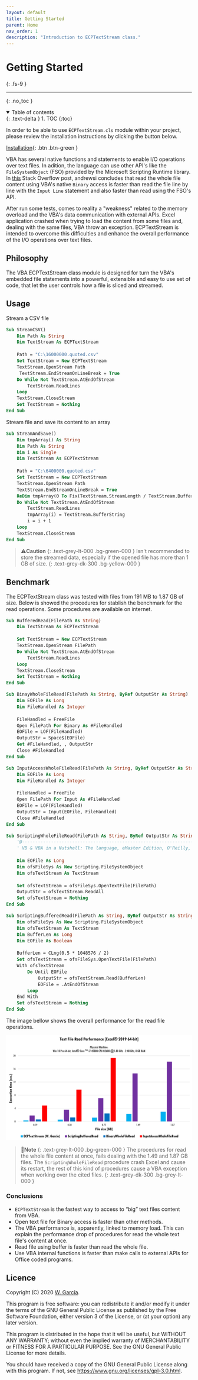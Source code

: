 ```yaml
---
layout: default
title: Getting Started
parent: Home
nav_order: 1
description: "Introduction to ECPTextStream class."
---
```


# Getting Started
{: .fs-9 }

---

{: .no_toc }

<details open markdown="block">
  <summary>
    Table of contents
  </summary>
  {: .text-delta }
1. TOC
{:toc}
</details>

In order to be able to use `ECPTextStream.cls` module within your project, please review the installation instructions by clicking the button below.

[Installation](https://ws-garcia.github.io/ECPTextStream/home/installation.html){: .btn .btn-green }

VBA has several native functions and statements to enable I/O operations over text files. In adition, the language can use other API's like the `FileSystemObject` (FSO) provided by the Microsoft Scripting Runtime library. In [this](https://stackoverflow.com/questions/1376756/what-is-a-superfast-way-to-read-large-files-line-by-line-in-vba/27674729#27674729) Stack Overflow post, andrewsi concludes that read the whole file content using VBA's native `Binary` access is faster than read the file line by line with the `Input Line` statement and also faster than read using the FSO's API.

After run some tests, comes to reality a "weakness" related to the memory overload and the VBA's data communication with external APIs. Excel application crashed when trying to load the content from some files and, dealing with the same files, VBA throw an exception. ECPTextStream is intended to overcome this difficulties and enhance the overall performance of the I/O operations over text files.

## Philosophy

The VBA ECPTextStream class module is designed for turn the VBA's embedded file statements into a powerful, extensible and easy to use set of code, that let the user controls how a file is sliced and streamed.

## Usage

Stream a CSV file

```vb
Sub StreamCSV()
    Dim Path As String
    Dim TextStream As ECPTextStream
    
    Path = "C:\16000000.quoted.csv"
    Set TextStream = New ECPTextStream
    TextStream.OpenStream Path
	 TextStream.EndStreamOnLineBreak = True
    Do While Not TextStream.AtEndOfStream
        TextStream.ReadLines
    Loop
    TextStream.CloseStream
    Set TextStream = Nothing
End Sub
```

Stream file and save its content to an array

```vb
Sub StreamAndSave()
    Dim tmpArray() As String
    Dim Path As String
    Dim i As Single
    Dim TextStream As ECPTextStream
    
    Path = "C:\6400000.quoted.csv"
    Set TextStream = New ECPTextStream
    TextStream.OpenStream Path
    TextStream.EndStreamOnLineBreak = True
    ReDim tmpArray(0 To Fix(TextStream.StreamLength / TextStream.BufferLen) + 1)
    Do While Not TextStream.AtEndOfStream
        TextStream.ReadLines
        tmpArray(i) = TextStream.BufferString
        i = i + 1
    Loop
    TextStream.CloseStream
End Sub
```

>⚠️**Caution**
>{: .text-grey-lt-000 .bg-green-000 }
>Isn't recommended to store the streamed data, especially if the opened file has more than 1 GB of size.
{: .text-grey-dk-300 .bg-yellow-000 }

## Benchmark

The ECPTextStream class was tested with files from 191 MB to 1.87 GB of size. Below is showed the procedures for stablish the benchmark for the read operations. Some procedures are available on internet.

```vb
Sub BufferedRead(FilePath As String)
    Dim TextStream As ECPTextStream
    
    Set TextStream = New ECPTextStream
    TextStream.OpenStream FilePath
    Do While Not TextStream.AtEndOfStream
        TextStream.ReadLines
    Loop
    TextStream.CloseStream
    Set TextStream = Nothing
End Sub
```

```vb
Sub BinayWholeFileRead(FilePath As String, ByRef OutputStr As String)
    Dim EOFile As Long
    Dim FileHandled As Integer
    
    FileHandled = FreeFile
    Open FilePath For Binary As #FileHandled
    EOFile = LOF(FileHandled)
    OutputStr = Space$(EOFile)
    Get #FileHandled, , OutputStr
    Close #FileHandled
End Sub
```

```vb
Sub InputAccessWholeFileRead(FilePath As String, ByRef OutputStr As String)
    Dim EOFile As Long
    Dim FileHandled As Integer
    
    FileHandled = FreeFile
    Open FilePath For Input As #FileHandled
    EOFile = LOF(FileHandled)
    OutputStr = Input(EOFile, FileHandled)
    Close #FileHandled
End Sub
```

```vb
Sub ScriptingWholeFileRead(FilePath As String, ByRef OutputStr As String)
    '@--------------------------------------------------------------------------
    ' VB & VBA in a Nutshell: The language, eMaster Edition, O'Reilly, 2000, Paul Lomax
	 
    Dim EOFile As Long
    Dim ofsFileSys As New Scripting.FileSystemObject
    Dim ofsTextStream As TextStream
    
    Set ofsTextStream = ofsFileSys.OpenTextFile(FilePath)
    OutputStr = ofsTextStream.ReadAll
    Set ofsTextStream = Nothing
End Sub
```

```vb
Sub ScriptingBufferedRead(FilePath As String, ByRef OutputStr As String)
    Dim ofsFileSys As New Scripting.FileSystemObject
    Dim ofsTextStream As TextStream
    Dim BufferLen As Long
    Dim EOFile As Boolean
    
    BufferLen = CLng(0.5 * 1048576 / 2)
    Set ofsTextStream = ofsFileSys.OpenTextFile(FilePath)
    With ofsTextStream
        Do Until EOFile
            OutputStr = ofsTextStream.Read(BufferLen)
            EOFile = .AtEndOfStream
        Loop
    End With
    Set ofsTextStream = Nothing
End Sub
```

The image bellow shows the overall performance for the read file operations.

![TextRead-Benchmark](TextRead-Benchmark.png)

>📝**Note**
>{: .text-grey-lt-000 .bg-green-000 }
>The procedures for read the whole file content at once, fails dealing with the 1.49 and 1.87 GB files. The `ScriptingWholeFileRead` procedure crash Excel and cause its restart, the rest of this kind of procedures cause a VBA exception when working over the cited files.
{: .text-grey-dk-300 .bg-grey-lt-000 }

### Conclusions

- `ECPTextStream` is the fastest way to access to “big” text files content from VBA.
- Open text file for Binary access is faster than other methods.
- The VBA performance is, apparently, linked to memory load. This can explain the performance drop of procedures for read the whole text file's content at once.
- Read file using buffer is faster than read the whole file.
- Use VBA internal functions is faster than make calls to external APIs for Office coded programs.

## Licence

Copyright (C) 2020  [W. García](https://github.com/ws-garcia/).

This program is free software: you can redistribute it and/or modify it under the terms of the GNU General Public License as published by the Free Software Foundation, either version 3 of the License, or (at your option) any later version.

This program is distributed in the hope that it will be useful, but WITHOUT ANY WARRANTY; without even the implied warranty of MERCHANTABILITY or FITNESS FOR A PARTICULAR PURPOSE.  See the GNU General Public License for more details.

You should have received a copy of the GNU General Public License along with this program.  If not, see <https://www.gnu.org/licenses/gpl-3.0.html>.
